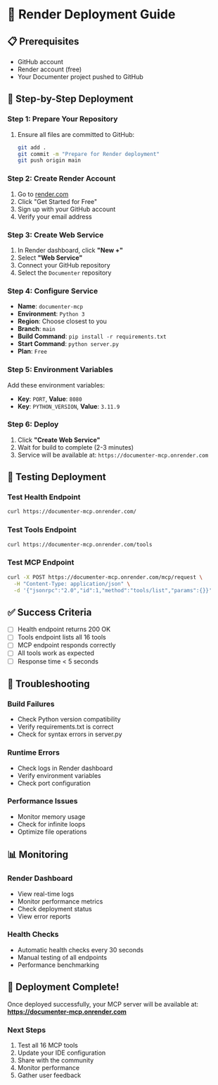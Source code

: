 # 🚀 Render Deployment Guide

## 📋 **Prerequisites**
- GitHub account
- Render account (free)
- Your Documenter project pushed to GitHub

## 🔧 **Step-by-Step Deployment**

### **Step 1: Prepare Your Repository**
1. Ensure all files are committed to GitHub:
   ```bash
   git add .
   git commit -m "Prepare for Render deployment"
   git push origin main
   ```

### **Step 2: Create Render Account**
1. Go to [render.com](https://render.com)
2. Click "Get Started for Free"
3. Sign up with your GitHub account
4. Verify your email address

### **Step 3: Create Web Service**
1. In Render dashboard, click **"New +"**
2. Select **"Web Service"**
3. Connect your GitHub repository
4. Select the `Documenter` repository

### **Step 4: Configure Service**
- **Name**: `documenter-mcp`
- **Environment**: `Python 3`
- **Region**: Choose closest to you
- **Branch**: `main`
- **Build Command**: `pip install -r requirements.txt`
- **Start Command**: `python server.py`
- **Plan**: `Free`

### **Step 5: Environment Variables**
Add these environment variables:
- **Key**: `PORT`, **Value**: `8080`
- **Key**: `PYTHON_VERSION`, **Value**: `3.11.9`

### **Step 6: Deploy**
1. Click **"Create Web Service"**
2. Wait for build to complete (2-3 minutes)
3. Service will be available at: `https://documenter-mcp.onrender.com`

## 🧪 **Testing Deployment**

### **Test Health Endpoint**
```bash
curl https://documenter-mcp.onrender.com/
```

### **Test Tools Endpoint**
```bash
curl https://documenter-mcp.onrender.com/tools
```

### **Test MCP Endpoint**
```bash
curl -X POST https://documenter-mcp.onrender.com/mcp/request \
  -H "Content-Type: application/json" \
  -d '{"jsonrpc":"2.0","id":1,"method":"tools/list","params":{}}'
```

## ✅ **Success Criteria**
- [ ] Health endpoint returns 200 OK
- [ ] Tools endpoint lists all 16 tools
- [ ] MCP endpoint responds correctly
- [ ] All tools work as expected
- [ ] Response time < 5 seconds

## 🔧 **Troubleshooting**

### **Build Failures**
- Check Python version compatibility
- Verify requirements.txt is correct
- Check for syntax errors in server.py

### **Runtime Errors**
- Check logs in Render dashboard
- Verify environment variables
- Check port configuration

### **Performance Issues**
- Monitor memory usage
- Check for infinite loops
- Optimize file operations

## 📊 **Monitoring**

### **Render Dashboard**
- View real-time logs
- Monitor performance metrics
- Check deployment status
- View error reports

### **Health Checks**
- Automatic health checks every 30 seconds
- Manual testing of all endpoints
- Performance benchmarking

## 🎉 **Deployment Complete!**

Once deployed successfully, your MCP server will be available at:
**https://documenter-mcp.onrender.com**

### **Next Steps**
1. Test all 16 MCP tools
2. Update your IDE configuration
3. Share with the community
4. Monitor performance
5. Gather user feedback 